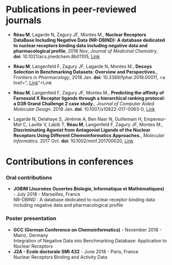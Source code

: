 # Publications in peer-reviewed journals

- **Réau M**, Lagarde N, Zagury JF, Montes M., **Nuclear Receptors DataBase Including Negative Data (NR-DBIND): A database dedicated to nuclear receptors binding data including negative data and pharmacological profile**, 2018 Nov, *Journal of Medicinal Chemistry*, **doi**: 10.1021/acs.jmedchem.8b01105, <a href="https://pubs.acs.org/doi/10.1021/acs.jmedchem.8b01105">Link</a>

- **Réau M**, Langenfeld F, Zagury JF, Lagarde N, Montes M., **Decoys Selection in Benchmarking Datasets: Overview and Perspectives.**, *Frontiers in Pharmacology*, 2018 Jan. **doi**: 10.3389/fphar.2018.00011, <a href=", <a href="https://pubs.acs.org/doi/10.1021/acs.jmedchem.8b01105">Link</a>">Link</a>

- **Réau M**, Langenfeld F, Zagury JF, Montes M., **Predicting the affinity of Farnesoid X Receptor ligands through a hierarchical ranking protocol: a D3R Grand Challenge 2 case study.**, *Journal of Computer Aided Molecular Design*. 2018 Jan. **doi**: 10.1007/s10822-017-0063-0, <a href="https://link.springer.com/article/10.1007%2Fs10822-017-0063-0">Link</a>

- Lagarde N, Delahaye S, Jérémie A, Ben Nasr N, Guillemain H, Empereur-Mot C, Laville V, Labib T, **Réau M**, Langenfeld F, Zagury JF, Montes M., **Discriminating Agonist from Antagonist Ligands of the Nuclear Receptors Using Different Chemoinformatics Approaches.**, *Molecular Informatics*. 2017 Oct. **doi**: 10.1002/minf.201700020, <a href="https://www.ncbi.nlm.nih.gov/pubmed/28671755">Link</a>

# Contributions in conferences
### Oral contributions
- **JOBIM (Journées Ouvertes Biologie, Informatique et Mathématiques)** - July 2018 - Marseilles, France <br>NR-DBIND : A database dedicated to nuclear receptor binding data including negative data and pharmacological profile  

### Poster presentation
- **GCC (German Conference on Chemoinformatics)** - November 2018 - Mainz, Germany <br>
Integration of Negative Data into Benchmarking Database: Application to Nuclear Receptors
- **J2A - Ecole doctorale SMI 432** - June 2018 - Paris, France <br>
Nuclear Receptors Binding and Activity Data

